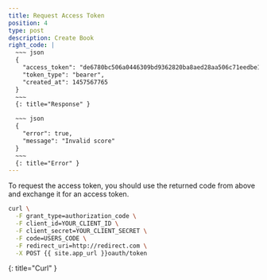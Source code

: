 ```yaml
---
title: Request Access Token
position: 4
type: post
description: Create Book
right_code: |
  ~~~ json
  {
    "access_token": "de6780bc506a0446309bd9362820ba8aed28aa506c71eedbe1c5c4f9dd350e54",
    "token_type": "bearer",
    "created_at": 1457567765
  }
  ~~~
  {: title="Response" }

  ~~~ json
  {
    "error": true,
    "message": "Invalid score"
  }
  ~~~
  {: title="Error" }
---
```


To request the access token, you should use the returned code from above and exchange it for an access token.

~~~ bash
curl \
  -F grant_type=authorization_code \
  -F client_id=YOUR_CLIENT_ID \
  -F client_secret=YOUR_CLIENT_SECRET \
  -F code=USERS_CODE \
  -F redirect_uri=http://redirect.com \
  -X POST {{ site.app_url }}oauth/token
~~~
{: title="Curl" }
